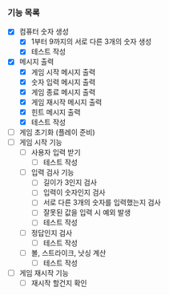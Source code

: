 ### 기능 목록
- [x] 컴퓨터 숫자 생성
  - [x] 1부터 9까지의 서로 다른 3개의 숫자 생성
  - [x] 테스트 작성
- [x] 메시지 출력
  - [x] 게임 시작 메시지 출력
  - [x] 숫자 입력 메시지 출력
  - [x] 게임 종료 메시지 출력
  - [x] 게임 재시작 메시지 출력
  - [x] 힌트 메시지 출력
  - [x] 테스트 작성
- [ ] 게임 초기화 (플레이 준비)
- [ ] 게임 시작 기능
  - [ ] 사용자 입력 받기
    - [ ] 테스트 작성
  - [ ] 입력 검사 기능
    - [ ] 길이가 3인지 검사
    - [ ] 입력이 숫자인지 검사
    - [ ] 서로 다른 3개의 숫자를 입력했는지 검사
    - [ ] 잘못된 값을 입력 시 예외 발생
    - [ ] 테스트 작성 
  - [ ] 정답인지 검사
    - [ ] 테스트 작성
  - [ ] 볼, 스트라이크, 낫싱 계산
    - [ ] 테스트 작성
- [ ] 게임 재시작 기능
  - [ ] 재시작 할건지 확인
